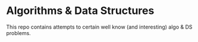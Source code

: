 # Algorithms & Data Structures

This repo contains attempts to certain well know (and interesting) algo & DS problems.

